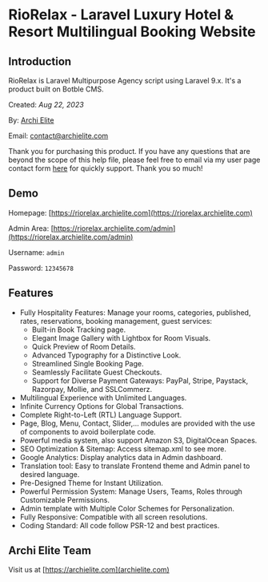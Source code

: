 # RioRelax - Laravel Luxury Hotel & Resort Multilingual Booking Website

## Introduction

RioRelax is Laravel Multipurpose Agency script using Laravel 9.x. It's a product built on Botble CMS.

Created: _Aug 22, 2023_

By: [Archi Elite](https://archielite.com)

Email: [contact@archielite.com](mailto:contact@archielite.com)

Thank you for purchasing this product. If you have any questions that are beyond the scope of this help file,
please feel free to email via my user page contact form [here](https://codecanyon.net.net/user/archielite) for quickly support. Thank you so much!

## Demo

Homepage: [https://riorelax.archielite.com](https://riorelax.archielite.com)

Admin Area: [https://riorelax.archielite.com/admin](https://riorelax.archielite.com/admin)

Username: `admin`

Password: `12345678`

## Features

- Fully Hospitality Features: Manage your rooms, categories, published, rates, reservations, booking management, guest services:
    - Built-in Book Tracking page.
    - Elegant Image Gallery with Lightbox for Room Visuals.
    - Quick Preview of Room Details.
    - Advanced Typography for a Distinctive Look.
    - Streamlined Single Booking Page.
    - Seamlessly Facilitate Guest Checkouts.
    - Support for Diverse Payment Gateways: PayPal, Stripe, Paystack, Razorpay, Mollie, and SSLCommerz.
- Multilingual Experience with Unlimited Languages.
- Infinite Currency Options for Global Transactions.
- Complete Right-to-Left (RTL) Language Support.
- Page, Blog, Menu, Contact, Slider,… modules are provided with the use of components to avoid boilerplate code.
- Powerful media system, also support Amazon S3, DigitalOcean Spaces.
- SEO Optimization & Sitemap: Access sitemap.xml to see more.
- Google Analytics: Display analytics data in Admin dashboard.
- Translation tool: Easy to translate Frontend theme and Admin panel to desired language.
- Pre-Designed Theme for Instant Utilization.
- Powerful Permission System: Manage Users, Teams, Roles through Customizable Permissions.
- Admin template with Multiple Color Schemes for Personalization.
- Fully Responsive: Compatible with all screen resolutions.
- Coding Standard: All code follow PSR-12 and best practices.

## Archi Elite Team

Visit us at [https://archielite.com](archielite.com)